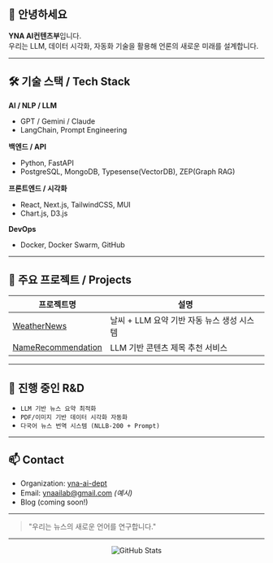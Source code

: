## 👋 안녕하세요

**YNA AI컨텐츠부**입니다.  
우리는 LLM, 데이터 시각화, 자동화 기술을 활용해 언론의 새로운 미래를 설계합니다.

---

## 🛠️ 기술 스택 / Tech Stack

**AI / NLP / LLM**
- GPT / Gemini / Claude 
- LangChain, Prompt Engineering

**백엔드 / API**
- Python, FastAPI
- PostgreSQL, MongoDB, Typesense(VectorDB), ZEP(Graph RAG)

**프론트엔드 / 시각화**
- React, Next.js, TailwindCSS, MUI
- Chart.js, D3.js

**DevOps**
- Docker, Docker Swarm, GitHub

---

## 🧠 주요 프로젝트 / Projects

| 프로젝트명 | 설명 |
|------------|------|
| [WeatherNews](https://github.com/yna-ai-dept/WeatherNews) | 날씨 + LLM 요약 기반 자동 뉴스 생성 시스템 |
| [NameRecommendation](https://github.com/yna-ai-dept/NameRecommendation) | LLM 기반 콘텐츠 제목 추천 서비스 |

---

## 🧩 진행 중인 R&D
- `LLM 기반 뉴스 요약 최적화`
- `PDF/이미지 기반 데이터 시각화 자동화`
- `다국어 뉴스 번역 시스템 (NLLB-200 + Prompt)`

---

## 📫 Contact
- Organization: [yna-ai-dept](https://github.com/yna-ai-dept)
- Email: ynaailab@gmail.com *(예시)*
- Blog (coming soon!)

---

> "우리는 뉴스의 새로운 언어를 연구합니다."

---

<p align="center">
  <img src="https://github-readme-stats.vercel.app/api?username=yna-ai-dept&show_icons=true&theme=default" alt="GitHub Stats" />
</p>
